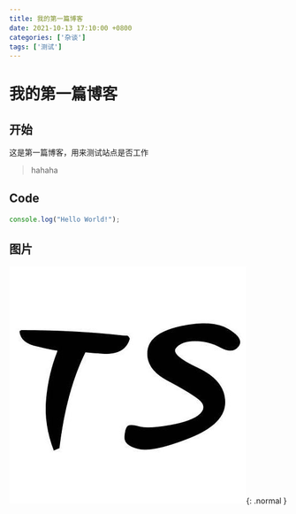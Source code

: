 ```yaml
---
title: 我的第一篇博客
date: 2021-10-13 17:10:00 +0800
categories: ['杂谈']
tags: ['测试']
---
```


# 我的第一篇博客

## 开始
这是第一篇博客，用来测试站点是否工作
> hahaha

## Code
```js
console.log("Hello World!");
```

## 图片
![头像](/assets/ts.jpg){: .normal }
